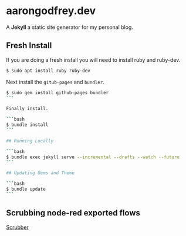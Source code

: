 # aarongodfrey.dev

A **Jekyll** a static site generator for my personal blog.

## Fresh Install

If you are doing a fresh install you will need to install ruby and ruby-dev.

```bash
$ sudo apt install ruby ruby-dev
```

Next install the `gitub-pages` and `bundler`.

````bash
$ sudo gem install github-pages bundler
```

Finally install.

```bash
$ bundle install
```

## Running Locally

```bash
$ bundle exec jekyll serve --incremental --drafts --watch --future
```

## Updating Gems and Theme

```bash
$ bundle update
```
````

## Scrubbing node-red exported flows

[Scrubber](https://zachowj.github.io/node-red-contrib-home-assistant-websocket/scrubber/)
